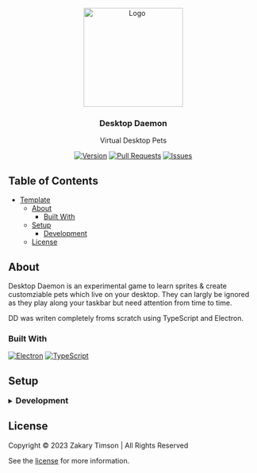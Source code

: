 <!-- Header -->
<div id="top" align="center">
  <br />
  
  <!-- Logo -->
  <img src="https://git.zakscode.com/repo-avatars/c3df2b0fe775af37194771569752d82e54c81ba8a5493540bf14ec6bf1eadd9d" alt="Logo" width="200" height="200">

  <!-- Title -->
  ### Desktop Daemon
  
  <!-- Description -->
  Virtual Desktop Pets

  <!-- Repo badges -->
  [![Version](https://img.shields.io/badge/dynamic/json.svg?label=Version&style=for-the-badge&url=https://git.zakscode.com/api/v1/repos/ztimson/DesktopDaemon/tags&query=$[0].name)](https://git.zakscode.com/ztimson/DesktopDaemon/tags)
  [![Pull Requests](https://img.shields.io/badge/dynamic/json.svg?label=Pull%20Requests&style=for-the-badge&url=https://git.zakscode.com/api/v1/repos/ztimson/DesktopDaemon&query=open_pr_counter)](https://git.zakscode.com/ztimson/DesktopDaemon/pulls)
  [![Issues](https://img.shields.io/badge/dynamic/json.svg?label=Issues&style=for-the-badge&url=https://git.zakscode.com/api/v1/repos/ztimson/DesktopDaemon&query=open_issues_count)](https://git.zakscode.com/ztimson/DesktopDaemon/issues)

</div>

## Table of Contents
- [Template](#top)
  - [About](#about)
    - [Built With](#built-with)
  - [Setup](#setup)
    - [Development](#development)
  - [License](#license)

## About

Desktop Daemon is an experimental game to learn sprites & create customziable pets which live on your desktop. They can largly be ignored as they play along your taskbar but need attention from time to time.

DD was writen completely froms scratch using TypeScript and Electron.

### Built With
[![Electron](https://img.shields.io/badge/Electron-47848F?style=for-the-badge&logo=electron&logoColor=white)](https://www.electronjs.org/)
[![TypeScript](https://img.shields.io/badge/TypeScript-3178C6?style=for-the-badge&logo=typescript&logoColor=white)](https://typescriptlang.org/)

## Setup

<details>
<summary>
  <h3 id="development" style="display: inline">
    Development
  </h3>
</summary>

#### Prerequisites
- [Node.js](https://nodejs.org/en/download)

#### Instructions
1. Install the dependencies: `npm install`
2. Start the Angular server: `npm run start`

</details>

## License
Copyright © 2023 Zakary Timson | All Rights Reserved

See the [license](./LICENSE) for more information.
